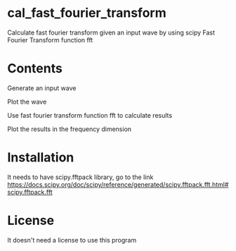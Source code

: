 # cal_fast_fourier_transform
Calculate fast fourier transform given an input wave by using scipy Fast Fourier Transform function fft

# Contents

Generate an input wave

Plot the wave

Use fast fourier transform function fft to calculate results

Plot the results in the frequency dimension

# Installation

It needs to have scipy.fftpack library, go to the link https://docs.scipy.org/doc/scipy/reference/generated/scipy.fftpack.fft.html#scipy.fftpack.fft

# License

It doesn't need a license to use this program
